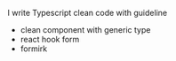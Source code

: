 I write Typescript clean code with guideline
- clean component with generic type
- react hook form 
- formirk
